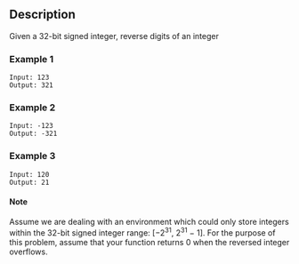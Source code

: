 ﻿## Description

Given a 32-bit signed integer, reverse digits of an integer

### Example 1 

```
Input: 123
Output: 321

```

### Example 2

```
Input: -123
Output: -321
```

### Example 3 

```
Input: 120
Output: 21
```

#### Note

Assume we are dealing with an environment which could only store integers within the 32-bit signed integer 
range: [−2<sup>31</sup>,  2<sup>31</sup> − 1]. For the purpose of this problem, 
assume that your function returns 0 when the reversed integer overflows.
